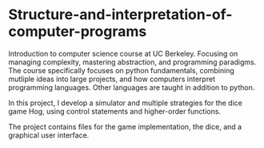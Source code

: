 # Structure-and-interpretation-of-computer-programs
Introduction to computer science course at UC Berkeley. Focusing on managing complexity, mastering abstraction, and programming paradigms. The course specifically focuses on python fundamentals, combining mutliple ideas into large projects, and how computers interpret programming languages. Other languages are taught in addition to python. 

In this project, I develop a simulator and multiple strategies for the dice game Hog, using control statements and higher-order functions. 

The project contains files for the game implementation, the dice, and a graphical user interface. 

